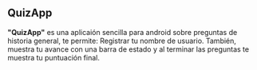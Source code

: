 ## QuizApp ##

**"QuizApp"** es una aplicaión sencilla para android sobre preguntas de historia general, te permite: Registrar tu nombre de usuario. También, muestra tu avance con una barra de estado y al terminar las preguntas te muestra tu puntuación final.

